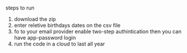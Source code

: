 steps to run
1. download the zip
2. enter reletive birthdays dates on the csv file
3. fo to your email provider enable two-step authintication then you can have app-password login
4. run the code in a cloud to last all year
